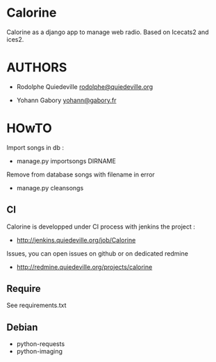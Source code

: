 Calorine
========

Calorine as a django app to manage web radio. Based on Icecats2 and
ices2.

AUTHORS
=======

 * Rodolphe Quiedeville <rodolphe@quiedeville.org>

 * Yohann Gabory <yohann@gabory.fr>

HOwTO
=====

Import songs in db :

 * manage.py importsongs DIRNAME

Remove from database songs with filename in error

 * manage.py cleansongs

CI
--

Calorine is developped under CI process with jenkins the project :

* http://jenkins.quiedeville.org/job/Calorine

Issues, you can open issues on github or on dedicated redmine

* http://redmine.quiedeville.org/projects/calorine

Require
-------

See requirements.txt

Debian
------

 * python-requests
 * python-imaging